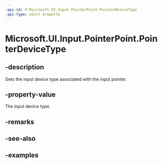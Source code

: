 ```yaml
---
-api-id: P:Microsoft.UI.Input.PointerPoint.PointerDeviceType
-api-type: winrt property
---
```


# Microsoft.UI.Input.PointerPoint.PointerDeviceType

<!--
public Microsoft.UI.Input.PointerDeviceType PointerDeviceType { get; }
-->

## -description

Gets the input device type associated with the input pointer.

## -property-value

The input device type.

## -remarks

## -see-also

## -examples
